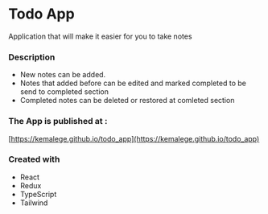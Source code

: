 # Todo App

Application that will make it easier for you to take notes

### Description

* New notes can be added.
* Notes that added before can be edited and marked completed to be send to completed section
* Completed notes can be deleted or restored at comleted section

### The App is published at :

[https://kemalege.github.io/todo_app](https://kemalege.github.io/todo_app)

### Created with

* React
* Redux
* TypeScript
* Tailwind
